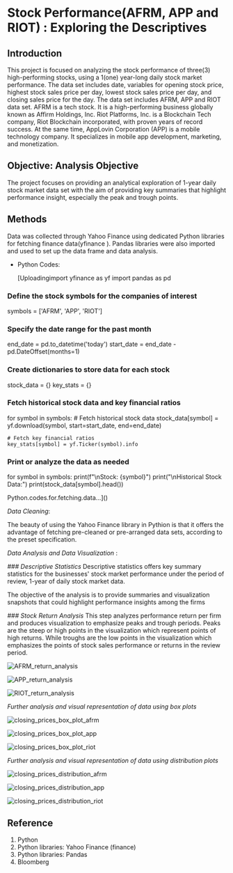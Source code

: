 # Stock Performance(AFRM, APP and RIOT) :  Exploring the Descriptives 
## Introduction
This project is focused on analyzing the stock performance of three(3) high-performing stocks, using a 1(one)  year-long daily  stock market performance. The data set includes date, variables for opening stock price, highest stock sales price per day, lowest stock sales price per day, and closing sales price for the day. The data set  includes AFRM, APP and RIOT data set.  AFRM is a  tech stock. It is a high-performing  business  globally known as Affirm Holdings, Inc. Riot Platforms, Inc. is a Blockchain Tech company, Riot Blockchain incorporated, with  proven years of record success. At the same time, AppLovin Corporation (APP) is a mobile technology company. It specializes in mobile app development, marketing, and monetization. 
## Objective: Analysis Objective 
The project focuses on providing an analytical exploration of 1-year daily stock market data set with  the aim of providing key summaries that highlight performance insight, especially the peak and trough points. 
## Methods 
Data was collected through Yahoo Finance using dedicated Python libraries for fetching finance data(yfinance ). Pandas libraries were also imported and used to set up the data frame  and data analysis. 

 - Python Codes: 
   
    [Uploadingimport yfinance as yf
import pandas as pd

### Define the stock symbols for the companies of interest
symbols = ['AFRM', 'APP', 'RIOT']

### Specify the date range for the past month
end_date = pd.to_datetime('today')
start_date = end_date - pd.DateOffset(months=1)

### Create dictionaries to store data for each stock
stock_data = {}
key_stats = {}

### Fetch historical stock data and key financial ratios
for symbol in symbols:
    # Fetch historical stock data
    stock_data[symbol] = yf.download(symbol, start=start_date, end=end_date)

    # Fetch key financial ratios
    key_stats[symbol] = yf.Ticker(symbol).info

### Print or analyze the data as needed
for symbol in symbols:
    print(f"\nStock: {symbol}")
    print("\nHistorical Stock Data:")
    print(stock_data[symbol].head()) 
    
   Python.codes.for.fetching.data…]() 


*Data Cleaning*:

   The beauty of using the Yahoo Finance library in  Pythion is that it offers the advantage of fetching pre-cleaned or pre-arranged data sets, according to the preset specification. 

*Data Analysis and Data Visualization* : 

*### Descriptive Statistics* 
Descriptive statistics offers key summary statistics for the businesses' stock market performance under the period of review, 1-year of daily stock market data.

The objective of the analysis is to provide summaries and visualization snapshots that could highlight performance insights among the firms  

*### Stock Return Analysis* 
This step analyzes performance return per firm and produces visualization to emphasize peaks and trough periods. Peaks are the steep or high points in the visualization which represent points of high returns. While troughs are the low points in the visualization which emphasizes the points of stock sales performance or returns  in the review period.

![AFRM_return_analysis](https://github.com/Gbenga-Akinyemi/-Stock-Data-Exploratory/assets/102978818/800e5f15-5d8c-44a8-a2a8-5fa6a01ba457)

![APP_return_analysis](https://github.com/Gbenga-Akinyemi/-Stock-Data-Exploratory/assets/102978818/067d5212-907f-4142-b708-10856e8dae33)


![RIOT_return_analysis](https://github.com/Gbenga-Akinyemi/-Stock-Data-Exploratory/assets/102978818/d9cc0cdf-6e6f-427b-b776-71dfc64cad35)


*Further analysis and visual representation of data using box plots*

![closing_prices_box_plot_afrm](https://github.com/Gbenga-Akinyemi/-Stock-Data-Exploratory/assets/102978818/6bac8459-bb5c-402e-b1a9-3956a294a4c2)


    
![closing_prices_box_plot_app](https://github.com/Gbenga-Akinyemi/-Stock-Data-Exploratory/assets/102978818/2ea01a18-bd8c-484c-a32e-b66d18e5fe43) 


![closing_prices_box_plot_riot](https://github.com/Gbenga-Akinyemi/-Stock-Data-Exploratory/assets/102978818/2f912b36-d9fa-46c3-9fe0-2644189bca9f) 


*Further analysis and visual representation of data using distribution plots* 


![closing_prices_distribution_afrm](https://github.com/Gbenga-Akinyemi/-Stock-Data-Exploratory/assets/102978818/7032601d-c718-442a-9717-7fd62089c1d5)



![closing_prices_distribution_app](https://github.com/Gbenga-Akinyemi/-Stock-Data-Exploratory/assets/102978818/a24a026e-75d4-4cc0-b3ab-7f2fbf14c33d) 


![closing_prices_distribution_riot](https://github.com/Gbenga-Akinyemi/-Stock-Data-Exploratory/assets/102978818/c4cd49be-b844-4aba-ad10-4fca41095cec)

## Reference 
1. Python
2. Python libraries: Yahoo Finance (finance)
3. Python libraries: Pandas 
4. Bloomberg 


